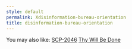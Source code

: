 ```yaml
---
style: default
permalink: Xdisinformation-bureau-orientation
title: disinformation-bureau-orientation
---
```

You may also like:
[SCP-2046](http://scp-wiki.net/scp-2046)
[Thy Will Be Done](http://scp-wiki.net/thy-will-be-done)